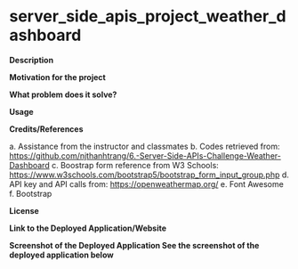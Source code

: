 # server_side_apis_project_weather_dashboard

**Description**

**Motivation for the project**

**What problem does it solve?**

**Usage**

**Credits/References**

a. Assistance from the instructor and classmates
b. Codes retrieved from: https://github.com/njthanhtrang/6.-Server-Side-APIs-Challenge-Weather-Dashboard
c. Boostrap form reference from W3 Schools: https://www.w3schools.com/bootstrap5/bootstrap_form_input_group.php
d. API key and API calls from: https://openweathermap.org/
e. Font Awesome
f. Bootstrap

**License**

**Link to the Deployed Application/Website**

**Screenshot of the Deployed Application See the screenshot of the deployed application below**

